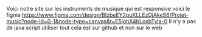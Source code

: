 Voici notre site sur les instruments de musique qui est responsive 
voici le figma
https://www.figma.com/design/BIzbeEY2puKLLEzDjAkeS6/Projet-music?node-id=0-1&node-type=canvas&t=E5iphX4bLoxbTyla-0
Il n'y a pas de java script utiliser
tout cela est sur github et non sur le web
